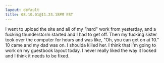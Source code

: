 ```yaml
---
layout: default
title: 08.10.01@11.23.18PM EST
---
```


I went to upload the site and all of my "hard" work from yesterday, and a
fucking thunderstorm started and I had to get off. Then my fucking sister took
over the computer for hours and was like, "Oh, you can get on at 10." 10 came
and my dad was on. I shoulda killed her. I think that I'm going to work on my
guestbook layout today. I never really liked the way it looked and I think it
needs to be fixed.
